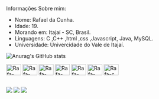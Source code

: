 Informações Sobre mim:

- Nome: Rafael da Cunha.
- Idade: 19.
- Morando em: Itajaí - SC, Brasil.
- Linguagens: C ,C++ ,html ,css ,Javascript, Java, MySQL.
- Universidade: Univercidade do Vale de Itajaí.

![Anurag's GitHub stats](https://github-readme-stats.vercel.app/api?username=rafaelcunhaa&show_icons=true&theme=transparent)

<div>
  <img aling="center" alt="Rafa-python" height="30" width="40" src="https://cdn.jsdelivr.net/gh/devicons/devicon@latest/icons/python/python-original.svg" />
  <img aling="center" alt="Rafa-postgresql" height="30" width="40" src="https://cdn.jsdelivr.net/gh/devicons/devicon@latest/icons/postgresql/postgresql-original.svg" />
  <img aling="center" alt="Rafa-mysql" height="30" width="40" src="https://cdn.jsdelivr.net/gh/devicons/devicon@latest/icons/mysql/mysql-original.svg" />
  <img aling="center" alt="Rafa-java" height="30" width="40" src="https://cdn.jsdelivr.net/gh/devicons/devicon@latest/icons/java/java-original.svg" />
  <img aling="center" alt="Rafa-html5" height="30" width="40" src="https://cdn.jsdelivr.net/gh/devicons/devicon@latest/icons/html5/html5-original.svg" />
  <img aling="center" alt="Rafa-cplusplus" height="30" width="40" src="https://cdn.jsdelivr.net/gh/devicons/devicon@latest/icons/cplusplus/cplusplus-original.svg" />
  <img aling="center" alt="Rafa-c" height="30" width="40" src="https://cdn.jsdelivr.net/gh/devicons/devicon@latest/icons/c/c-original.svg" />
</div>

##

<div>
  <a href="mailto:rafaeldacunha.9615@gmail.com"><img src="https://img.shields.io/badge/Gmail-D14836?style=for-the-badge&logo=gmail&logoColor=white" target="_blank"></a>
  <a href="www.linkedin.com/in/rafael-da-cunha-81828b277"><img src="https://img.shields.io/badge/LinkedIn-0077B5?style=for-the-badge&logo=linkedin&logoColor=white" target="_blank"></a>
  <a href="https://www.instagram.com/rafael._cunha_/"><img src="https://img.shields.io/badge/Instagram-E4405F?style=for-the-badge&logo=instagram&logoColor=white" target="_blank"></a>
</div>
</div>
